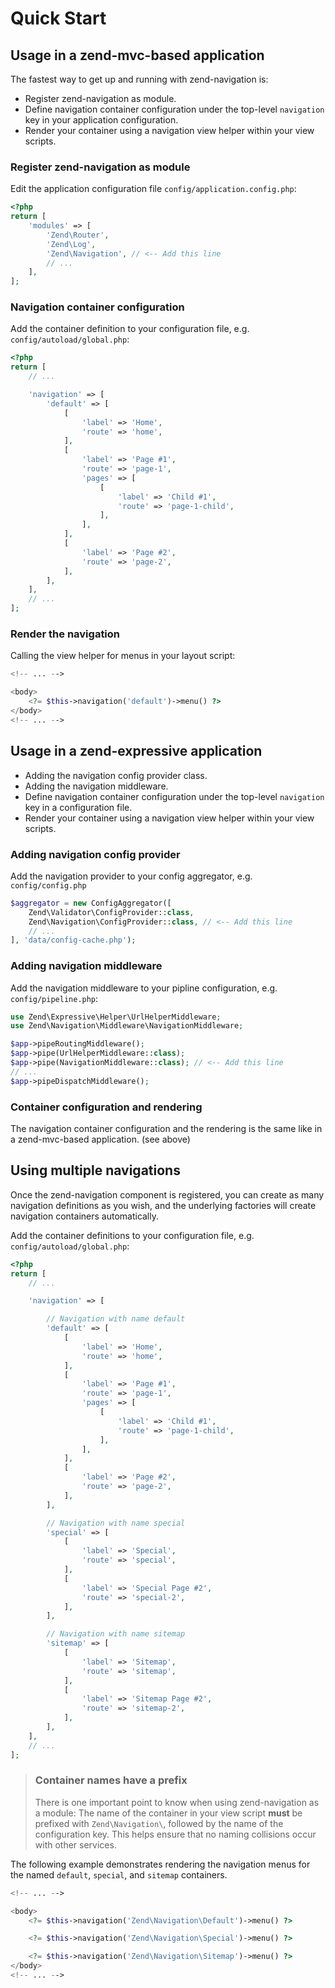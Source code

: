 # Quick Start

## Usage in a zend-mvc-based application

The fastest way to get up and running with zend-navigation is:

- Register zend-navigation as module.
- Define navigation container configuration under the top-level `navigation` key
  in your application configuration.
- Render your container using a navigation view helper within your view scripts.

### Register zend-navigation as module

Edit the application configuration file `config/application.config.php`:

```php
<?php
return [
    'modules' => [
        'Zend\Router',
        'Zend\Log',
        'Zend\Navigation', // <-- Add this line
        // ...
    ],
];
```

### Navigation container configuration

Add the container definition to your configuration file, e.g.
`config/autoload/global.php`:

```php
<?php
return [
    // ...

    'navigation' => [
        'default' => [
            [
                'label' => 'Home',
                'route' => 'home',
            ],
            [
                'label' => 'Page #1',
                'route' => 'page-1',
                'pages' => [
                    [
                        'label' => 'Child #1',
                        'route' => 'page-1-child',
                    ],
                ],
            ],
            [
                'label' => 'Page #2',
                'route' => 'page-2',
            ],
        ],
    ],
    // ...
];
```

### Render the navigation

Calling the view helper for menus in your layout script:

```php
<!-- ... -->

<body>
    <?= $this->navigation('default')->menu() ?>
</body>
<!-- ... -->
```

## Usage in a zend-expressive application

- Adding the navigation config provider class.
- Adding the navigation middleware.
- Define navigation container configuration under the top-level `navigation` key
  in a configuration file.
- Render your container using a navigation view helper within your view scripts.

### Adding navigation config provider

Add the navigation provider to your config aggregator, e.g.
`config/config.php`

```php
$aggregator = new ConfigAggregator([
    Zend\Validator\ConfigProvider::class,
    Zend\Navigation\ConfigProvider::class, // <-- Add this line
    // ...
], 'data/config-cache.php');
```

### Adding navigation middleware

Add the navigation middleware to your pipline configuration, e.g.
`config/pipeline.php`:

```php
use Zend\Expressive\Helper\UrlHelperMiddleware;
use Zend\Navigation\Middleware\NavigationMiddleware;

$app->pipeRoutingMiddleware();
$app->pipe(UrlHelperMiddleware::class);
$app->pipe(NavigationMiddleware::class); // <-- Add this line
// ...
$app->pipeDispatchMiddleware();
```

### Container configuration and rendering

The navigation container configuration and the rendering is the same like in a
zend-mvc-based application. (see above)

## Using multiple navigations

Once the zend-navigation component is registered, you can create as many navigation
definitions as you wish, and the underlying factories will create navigation
containers automatically.

Add the container definitions to your configuration file, e.g.
`config/autoload/global.php`:

```php
<?php
return [
    // ...

    'navigation' => [

        // Navigation with name default
        'default' => [
            [
                'label' => 'Home',
                'route' => 'home',
            ],
            [
                'label' => 'Page #1',
                'route' => 'page-1',
                'pages' => [
                    [
                        'label' => 'Child #1',
                        'route' => 'page-1-child',
                    ],
                ],
            ],
            [
                'label' => 'Page #2',
                'route' => 'page-2',
            ],
        ],

        // Navigation with name special
        'special' => [
            [
                'label' => 'Special',
                'route' => 'special',
            ],
            [
                'label' => 'Special Page #2',
                'route' => 'special-2',
            ],
        ],

        // Navigation with name sitemap
        'sitemap' => [
            [
                'label' => 'Sitemap',
                'route' => 'sitemap',
            ],
            [
                'label' => 'Sitemap Page #2',
                'route' => 'sitemap-2',
            ],
        ],
    ],
    // ...
];
```

> ### Container names have a prefix
>
> There is one important point to know when using zend-navigation as a module:
> The name of the container in your view script **must** be prefixed with
> `Zend\Navigation\`, followed by the name of the configuration key.
> This helps ensure that no naming collisions occur with other services.

The following example demonstrates rendering the navigation menus for the named
`default`, `special`, and `sitemap` containers.

```php
<!-- ... -->

<body>
    <?= $this->navigation('Zend\Navigation\Default')->menu() ?>

    <?= $this->navigation('Zend\Navigation\Special')->menu() ?>

    <?= $this->navigation('Zend\Navigation\Sitemap')->menu() ?>
</body>
<!-- ... -->
```
